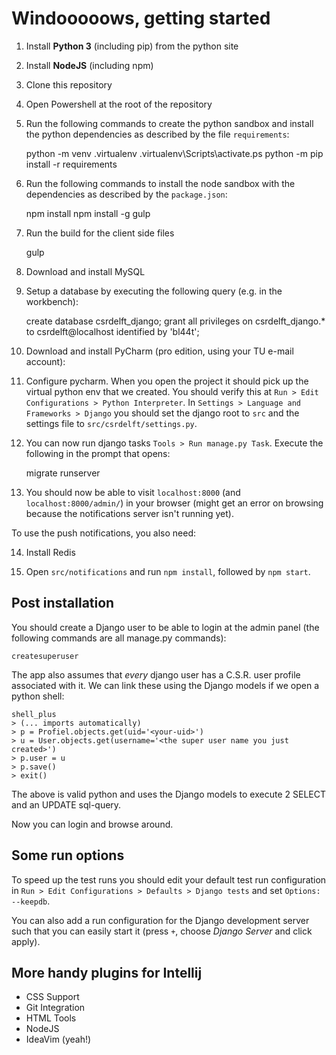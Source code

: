 # Windooooows, getting started

1. Install **Python 3** (including pip) from the python site
2. Install **NodeJS** (including npm)
3. Clone this repository
4. Open Powershell at the root of the repository
5. Run the following commands to create the python sandbox and install the python dependencies
   as described by the file `requirements`:

    python -m venv .virtualenv
    .virtualenv\Scripts\activate.ps
    python -m pip install -r requirements

6. Run the following commands to install the node sandbox with the dependencies as described by the
   `package.json`:

    npm install
    npm install -g gulp

7. Run the build for the client side files

    gulp

8. Download and install MySQL

9. Setup a database by executing the following query (e.g. in the workbench):

    create database csrdelft_django; grant all privileges on csrdelft_django.* to csrdelft@localhost identified by 'bl44t';

10. Download and install PyCharm (pro edition, using your TU e-mail account):

11. Configure pycharm. When you open the project it should pick up the virtual python env that we
   created. You should verify this at `Run > Edit Configurations > Python Interpreter`.
   In `Settings > Language and Frameworks > Django` you should set the django root to `src`
   and the settings file to `src/csrdelft/settings.py`.

12. You can now run django tasks `Tools > Run manage.py Task`. Execute the following in the prompt
    that opens:

    migrate
	  runserver

13. You should now be able to visit `localhost:8000` (and `localhost:8000/admin/`) in your browser
    (might get an error on browsing because the notifications server isn't running yet).

To use the push notifications, you also need:

14. Install Redis

15. Open `src/notifications` and run `npm install`, followed by `npm start`.

## Post installation

You should create a Django user to be able to login at the admin panel (the following commands are
all manage.py commands):

    createsuperuser

The app also assumes that *every* django user has a C.S.R. user profile associated with it.
We can link these using the Django models if we open a python shell:

    shell_plus
    > (... imports automatically)
    > p = Profiel.objects.get(uid='<your-uid>')
    > u = User.objects.get(username='<the super user name you just created>')
    > p.user = u
    > p.save()
    > exit()

The above is valid python and uses the Django models to execute 2 SELECT and an UPDATE sql-query.

Now you can login and browse around.

## Some run options

To speed up the test runs you should edit your default test run configuration in
`Run > Edit Configurations > Defaults > Django tests` and set `Options: --keepdb`.

You can also add a run configuration for the Django development server such that you can easily
start it (press `+`, choose *Django Server* and click apply).

## More handy plugins for Intellij

- CSS Support
- Git Integration
- HTML Tools
- NodeJS
- IdeaVim (yeah!)
